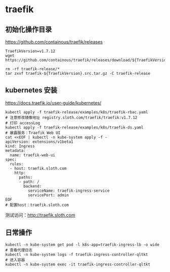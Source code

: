 # traefik

## 初始化操作目录

<https://github.com/containous/traefik/releases>

```shell
TraefikVersion=v1.7.12
wget https://github.com/containous/traefik/releases/download/${TraefikVersion}/traefik-${TraefikVersion}.src.tar.gz

rm -rf traefik-release/*
tar zxvf traefik-${TraefikVersion}.src.tar.gz -C traefik-release
```

## kubernetes 安装

<https://docs.traefik.io/user-guide/kubernetes/>

```shell
kubectl apply -f traefik-release/examples/k8s/traefik-rbac.yaml
# 注意修改镜像地址 registry.sloth.com/traefik/traefik:v1.7.12
# 打印 accessLog
kubectl apply -f traefik-release/examples/k8s/traefik-ds.yaml
# 暴露服务：Traefik Web UI
cat <<EOF | kubectl -n kube-system apply -f -
apiVersion: extensions/v1beta1
kind: Ingress
metadata:
  name: traefik-web-ui
spec:
  rules:
  - host: traefik.sloth.com
    http:
      paths:
      - path: /
        backend:
          serviceName: traefik-ingress-service
          servicePort: admin
EOF
# 配置host：traefik.sloth.com
```

测试访问：<http://traefik.sloth.com>

## 日常操作

```shell
kubectl -n kube-system get pod -l k8s-app=traefik-ingress-lb -o wide
# 查看代理日志
kubectl -n kube-system logs -f traefik-ingress-controller-qltkt
# 进入容器
kubectl -n kube-system exec -it traefik-ingress-controller-qltkt
```
